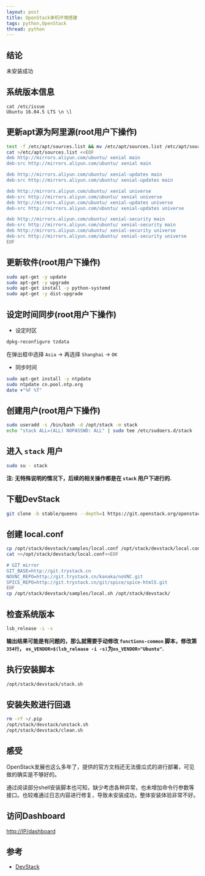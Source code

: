```yaml
---
layout: post
title: OpenStack单机环境搭建
tags: python,OpenStack
thread: python
---
```


## 结论

未安装成功

## 系统版本信息

```text
cat /etc/issue
Ubuntu 16.04.5 LTS \n \l
```

## 更新apt源为阿里源(root用户下操作)

```bash
test -f /etc/apt/sources.list && mv /etc/apt/sources.list /etc/apt/sources.list.$(date +%s).bak
cat >/etc/apt/sources.list <<EOF
deb http://mirrors.aliyun.com/ubuntu/ xenial main
deb-src http://mirrors.aliyun.com/ubuntu/ xenial main

deb http://mirrors.aliyun.com/ubuntu/ xenial-updates main
deb-src http://mirrors.aliyun.com/ubuntu/ xenial-updates main

deb http://mirrors.aliyun.com/ubuntu/ xenial universe
deb-src http://mirrors.aliyun.com/ubuntu/ xenial universe
deb http://mirrors.aliyun.com/ubuntu/ xenial-updates universe
deb-src http://mirrors.aliyun.com/ubuntu/ xenial-updates universe

deb http://mirrors.aliyun.com/ubuntu/ xenial-security main
deb-src http://mirrors.aliyun.com/ubuntu/ xenial-security main
deb http://mirrors.aliyun.com/ubuntu/ xenial-security universe
deb-src http://mirrors.aliyun.com/ubuntu/ xenial-security universe
EOF
```

## 更新软件(root用户下操作)

```bash
sudo apt-get -y update
sudo apt-get -y upgrade
sudo apt-get install -y python-systemd
sudo apt-get -y dist-upgrade
```

## 设定时间同步(root用户下操作)

* 设定时区

```bash
dpkg-reconfigure tzdata
```

在弹出框中选择 `Asia` -> 再选择 `Shanghai` -> `OK`

* 同步时间

```bash
sudo apt-get install -y ntpdate
sudo ntpdate cn.pool.ntp.org
date +"%F %T"
```

## 创建用户(root用户下操作)

```bash
sudo useradd -s /bin/bash -d /opt/stack -m stack
echo "stack ALL=(ALL) NOPASSWD: ALL" | sudo tee /etc/sudoers.d/stack
```

## 进入 `stack` 用户

```bash
sudo su - stack
```

**注: 无特殊说明的情况下，后续的相关操作都是在 `stack` 用户下进行的.**

## 下载DevStack

```bash
git clone -b stable/queens --depth=1 https://git.openstack.org/openstack-dev/devstack
```

## 创建 local.conf

```bash
cp /opt/stack/devstack/samples/local.conf /opt/stack/devstack/local.conf
cat >>/opt/stack/devstack/local.conf<<EOF

# GIT mirror
GIT_BASE=http://git.trystack.cn
NOVNC_REPO=http://git.trystack.cn/kanaka/noVNC.git
SPICE_REPO=http://git.trystack.cn/git/spice/spice-html5.git
EOF
cp /opt/stack/devstack/samples/local.sh /opt/stack/devstack/
```

## 检查系统版本

```bash
lsb_release -i -s
```

**输出结果可能是有问题的，那么就需要手动修改 `functions-common` 脚本，修改第 `354行`， `os_VENDOR=$(lsb_release -i -s)`为`os_VENDOR="Ubuntu"`.**

## 执行安装脚本

```bash
/opt/stack/devstack/stack.sh
```

## 安装失败进行回退

```bash
rm -rf ~/.pip
/opt/stack/devstack/unstack.sh
/opt/stack/devstack/clean.sh
```

## 感受

OpenStack发展也这么多年了，提供的官方文档还无法傻瓜式的进行部署，可见做的确实是不够好的。

通过阅读部分shell安装脚本也可知，缺少考虑各种异常，也未增加命令行参数等接口。也较难通过日志内容进行修复，导致未安装成功，整体安装体验非常不好。

## 访问Dashboard

[http://IP/dashboard](http://IP/dashboard)

## 参考

* [DevStack](https://docs.openstack.org/devstack/latest/)
